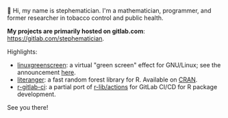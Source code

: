 👋 Hi, my name is stephematician. I'm a mathematician, programmer, and former
researcher in tobacco control and public health.

__My projects are primarily hosted on gitlab.com__:
<https://gitlab.com/stephematician>.

Highlights:

-   [linuxgreenscreen](https://gitlab.com/stephematician/linuxgreenscreen): a
    virtual "green screen" effect for GNU/Linux; see the announcement
    [here](https://stephematician.gitlab.io/posts/2023/announcing_linuxgreenscreen/).
-   [literanger](https://gitlab.com/stephematician/literanger): a fast
    random forest library for R. Available on [CRAN](https://cran.r-project.org/package=literanger).
-   [r-gitlab-ci](https://gitlab.com/stephematician/r-gitlab-ci): a partial port
    of [r-lib/actions](https://github.com/r-lib/actions) for GitLab CI/CD for
    R package development.

See you there!


